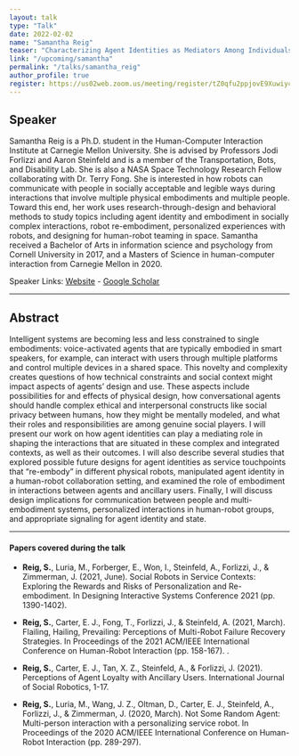 ```yaml
---
layout: talk
type: "Talk"
date: 2022-02-02
name: "Samantha Reig"
teaser: "Characterizing Agent Identities as Mediators Among Individuals, Embodiments, and Services"
link: "/upcoming/samantha"
permalink: "/talks/samantha_reig"
author_profile: true
register: https://us02web.zoom.us/meeting/register/tZ0qfu2ppjovE9Xuwiyc4RaQlY0mN08dsI01
---
```


## Speaker

Samantha Reig is a Ph.D. student in the Human-Computer Interaction Institute at Carnegie Mellon University. She is advised by Professors Jodi Forlizzi and Aaron Steinfeld and is a member of the Transportation, Bots, and Disability Lab. She is also a NASA Space Technology Research Fellow collaborating with Dr. Terry Fong. She is interested in how robots can communicate with people in socially acceptable and legible ways during interactions that involve multiple physical embodiments and multiple people. Toward this end, her work uses research-through-design and behavioral methods to study topics including agent identity and embodiment in socially complex interactions, robot re-embodiment, personalized experiences with robots, and designing for human-robot teaming in space. Samantha received a Bachelor of Arts in information science and psychology from Cornell University in 2017, and a Masters of Science in human-computer interaction from Carnegie Mellon in 2020. 

Speaker Links: [Website](https://samreig.com/) - [Google Scholar](https://scholar.google.com/citations?user=bn1UzGAAAAAJ)

---

## Abstract
Intelligent systems are becoming less and less constrained to single embodiments: voice-activated agents that are typically embodied in smart speakers, for example, can interact with users through multiple platforms and control multiple devices in a shared space. This novelty and complexity creates questions of how technical constraints and social context might impact aspects of agents’ design and use. These aspects include possibilities for and effects of physical design, how conversational agents should handle complex ethical and interpersonal constructs like social privacy between humans, how they might be mentally modeled, and what their roles and responsibilities are among genuine social players. I will present our work on how agent identities can play a mediating role in shaping the interactions that are situated in these complex and integrated contexts, as well as their outcomes. I will also describe several studies that explored possible future designs for agent identities as service touchpoints that “re-embody” in different physical robots, manipulated agent identity in a human-robot collaboration setting, and examined the role of embodiment in interactions between agents and ancillary users. Finally, I will discuss design implications for communication between people and multi-embodiment systems, personalized interactions in human-robot groups, and appropriate signaling for agent identity and state.

---

#### Papers covered during the talk
* **Reig, S.**, Luria, M., Forberger, E., Won, I., Steinfeld, A., Forlizzi, J., & Zimmerman, J. (2021, June). Social Robots in Service Contexts: Exploring the Rewards and Risks of Personalization and Re-embodiment. In Designing Interactive Systems Conference 2021 (pp. 1390-1402).


* **Reig, S.**, Carter, E. J., Fong, T., Forlizzi, J., & Steinfeld, A. (2021, March). Flailing, Hailing, Prevailing: Perceptions of Multi-Robot Failure Recovery Strategies. In Proceedings of the 2021 ACM/IEEE International Conference on Human-Robot Interaction (pp. 158-167).
.

* **Reig, S.**, Carter, E. J., Tan, X. Z., Steinfeld, A., & Forlizzi, J. (2021). Perceptions of Agent Loyalty with Ancillary Users. International Journal of Social Robotics, 1-17.


* **Reig, S.**, Luria, M., Wang, J. Z., Oltman, D., Carter, E. J., Steinfeld, A., Forlizzi, J., & Zimmerman, J. (2020, March). Not Some Random Agent: Multi-person interaction with a personalizing service robot. In Proceedings of the 2020 ACM/IEEE International Conference on Human-Robot Interaction (pp. 289-297).

